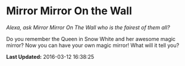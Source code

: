 # Mirror Mirror On the Wall
*Alexa, ask Mirror Mirror On The Wall who is the fairest of them all?*

Do you remember the Queen in Snow White and her awesome magic mirror? Now you can have your own magic mirror! What will it tell you?

**Last Updated:** 2016-03-12 16:38:25